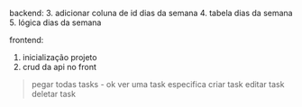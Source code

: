 backend:
3. adicionar coluna de id dias da semana
4. tabela dias da semana
5. lógica dias da semana

frontend:
1. inicialização projeto
2. crud da api no front
> pegar todas tasks - ok
> ver uma task especifica
> criar task
> editar task
> deletar task


